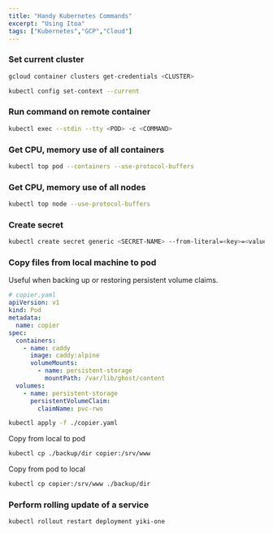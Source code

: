 ```yaml
---
title: "Handy Kubernetes Commands"
excerpt: "Using Itoa"
tags: ["Kubernetes","GCP","Cloud"]
---
```



### Set current cluster

```sh
gcloud container clusters get-credentials <CLUSTER>
```

```sh
kubectl config set-context --current
```

### Run command on remote container

```sh
kubectl exec --stdin --tty <POD> -c <COMMAND>
```

### Get CPU, memory use of all containers

```sh
kubectl top pod --containers --use-protocol-buffers
```
### Get CPU, memory use of all nodes

```sh
kubectl top node --use-protocol-buffers
```
### Create secret

```sh
kubectl create secret generic <SECRET-NAME> --from-literal=<key>=<value> --from-literal=<key>=<value>
```

### Copy files from local machine to pod

Useful when backing up or restoring persistent volume claims.

```yaml
# copier.yaml
apiVersion: v1
kind: Pod
metadata:
  name: copier
spec:
  containers:
    - name: caddy
      image: caddy:alpine
      volumeMounts:
        - name: persistent-storage
          mountPath: /var/lib/ghost/content
  volumes:
    - name: persistent-storage
      persistentVolumeClaim:
        claimName: pvc-rwo
```

```sh
kubectl apply -f ./copier.yaml
```

Copy from local to pod

```sh
kubectl cp ./backup/dir copier:/srv/www
```

Copy from pod to local

```sh
kubectl cp copier:/srv/www ./backup/dir 
```

### Perform rolling update of a service

```sh
kubectl rollout restart deployment yiki-one
```